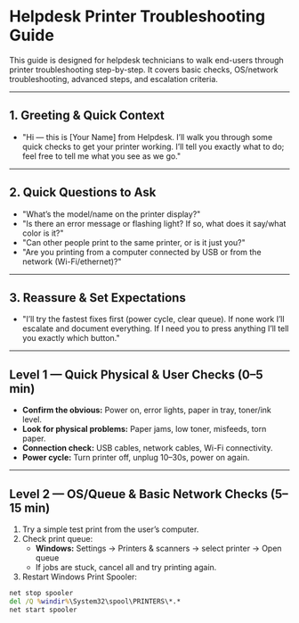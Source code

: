 # Helpdesk Printer Troubleshooting Guide

This guide is designed for helpdesk technicians to walk end-users through printer troubleshooting step-by-step. It covers basic checks, OS/network troubleshooting, advanced steps, and escalation criteria.

---

## 1. Greeting & Quick Context
- "Hi — this is [Your Name] from Helpdesk. I’ll walk you through some quick checks to get your printer working. I’ll tell you exactly what to do; feel free to tell me what you see as we go."

---

## 2. Quick Questions to Ask
- "What’s the model/name on the printer display?"
- "Is there an error message or flashing light? If so, what does it say/what color is it?"
- "Can other people print to the same printer, or is it just you?"
- "Are you printing from a computer connected by USB or from the network (Wi-Fi/ethernet)?"

---

## 3. Reassure & Set Expectations
- "I’ll try the fastest fixes first (power cycle, clear queue). If none work I’ll escalate and document everything. If I need you to press anything I’ll tell you exactly which button."

---

## Level 1 — Quick Physical & User Checks (0–5 min)
- **Confirm the obvious:** Power on, error lights, paper in tray, toner/ink level.
- **Look for physical problems:** Paper jams, low toner, misfeeds, torn paper.
- **Connection check:** USB cables, network cables, Wi-Fi connectivity.
- **Power cycle:** Turn printer off, unplug 10–30s, power on again.

---

## Level 2 — OS/Queue & Basic Network Checks (5–15 min)
1. Try a simple test print from the user’s computer.
2. Check print queue:
   - **Windows:** Settings → Printers & scanners → select printer → Open queue
   - If jobs are stuck, cancel all and try printing again.
3. Restart Windows Print Spooler:
```cmd
net stop spooler
del /Q %windir%\System32\spool\PRINTERS\*.*
net start spooler
